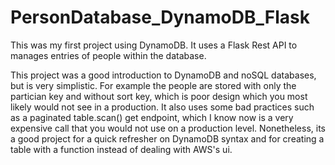 # PersonDatabase_DynamoDB_Flask
This was my first project using DynamoDB. It uses a Flask Rest API to manages entries of people within the database. 

This project was a good introduction to DynamoDB and noSQL databases, but is very simplistic. For example the people are stored with only the partician key and without sort key, which is poor design which you most likely would not see in a production. It also uses some bad practices such as a paginated table.scan() get endpoint, which I know now is a very expensive call that you would not use on a production level. Nonetheless, its a good project for a quick refresher on DynamoDB syntax and for creating a table with a function instead of dealing with AWS's ui.
